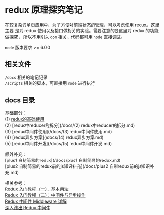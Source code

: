 # redux 原理探究笔记  

在较复杂的单页应用中，为了方便对前端状态的管理，可以考虑使用 redux。这里主要
是对 redux 使用以及接口做相关的实验。需要注意的是这里对 redux 的功能做探究，
所以不用引入 `dom` 相关，代码都可用 `node` 直接调试。  

`node` 版本要求 >= 6.0.0

## 相关文件
`/docs` 相关的笔记记录  
`/scripts` 相关的脚本，可直接用 `node` 进行执行  

## docs 目录
基础部分：  
(1) [redux的基础使用](1.redux的基础使用.md)  
(2) [redux中reducer的拆分](/docs/(2) redux中reducer的拆分.md)  
(3) [redux中间件使用](/docs/(3) redux中间件使用.md)  
(4) [redux异步方案](/docs/(4) redux异步方案.md)  
(5) [redux中间件开发](/docs/(5) redux中间件开发.md)  

额外补充：  
[plus1 自制简易的redux](/docs/plus1 自制简易的redux.md)  
[plus2 自制简易的redux前的js知识补充](/docs/plus2 自制redux前的js知识补充.md)  

相关参考：  
[Redux 入门教程（一）：基本用法](http://www.ruanyifeng.com/blog/2016/09/redux_tutorial_part_one_basic_usages.html)  
[Redux 入门教程（二）：中间件与异步操作](http://www.ruanyifeng.com/blog/2016/09/redux_tutorial_part_two_async_operations.html)  
[Redux 中间件 Middleware 详解](https://juejin.im/entry/575ce0225bbb50006372884e)  
[深入浅出 Redux 中间件](https://toutiao.io/posts/io5vu/preview)  